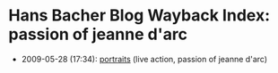 # Hans Bacher Blog Wayback Index: passion of jeanne d&#039;arc

* 2009-05-28 (17:34): [portraits](https://web.archive.org/web/https://one1more2time3.wordpress.com/2009/05/28/portraits/) (live action, passion of jeanne d&#039;arc)